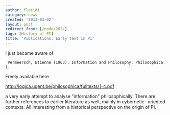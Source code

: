 ```yaml
---
author: floridi
category: news
created: '2013-03-02'
layout: post
redirect_from: [/node/282/]
tags: [History of PI]
title: 'Publications: Early text in PI'
---
```

I just became aware of

    
    
     Vermeersch, Etienne (1963). Information and Philosophy. Philosophica 1.

Freely available here

<http://logica.ugent.be/philosophica/fulltexts/1-4.pdf>

a very early attempt to analyse "information" philosophically. There are
further references to earlier literature as well, mainly in cybernetic-
oriented contexts. All interesting from a historical perspective on the origin
of PI.

